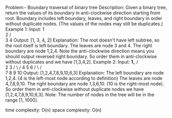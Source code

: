 Problem:- Boundary traversal of binary tree
Description: Given a binary tree, return the values of its boundary in anti-clockwise direction starting from root. Boundary includes left boundary, leaves, and right boundary in order without duplicate nodes. (The values of the nodes may still be duplicates.)
Example 1:
Input:
  1
   \
    2
   / \
  3   4
Output: [1, 3, 4, 2]
Explanation:
The root doesn't have left subtree, so the root itself is left boundary.
The leaves are node 3 and 4.
The right boundary are node 1,2,4. Note the anti-clockwise direction means you should output reversed right boundary.
So order them in anti-clockwise without duplicates and we have [1,3,4,2].
Example 2:
Input:
    ____1_____
   /          \
  2            3
 / \          /
4   5        6
   / \      / \
  7   8    9  10
Output: [1,2,4,7,8,9,10,6,3]
Explanation:
The left boundary are node 1,2,4. (4 is the left-most node according to definition)
The leaves are node 4,7,8,9,10.
The right boundary are node 1,3,6,10. (10 is the right-most node).
So order them in anti-clockwise without duplicate nodes we have [1,2,4,7,8,9,10,6,3].
Note:
The number of nodes in the tree will be in the range [1, 1000].

time complexity: O(n)
space complexity: O(n)
